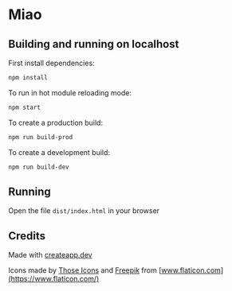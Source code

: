 # Miao

## Building and running on localhost

First install dependencies:

```sh
npm install
```

To run in hot module reloading mode:

```sh
npm start
```

To create a production build:

```sh
npm run build-prod
```

To create a development build:

```sh
npm run build-dev
```

## Running

Open the file `dist/index.html` in your browser

## Credits

Made with [createapp.dev](https://createapp.dev/)

Icons made by [Those Icons](https://www.flaticon.com/authors/those-icons) and [Freepik](https://www.flaticon.com/authors/freepik) from [www.flaticon.com](https://www.flaticon.com/)
